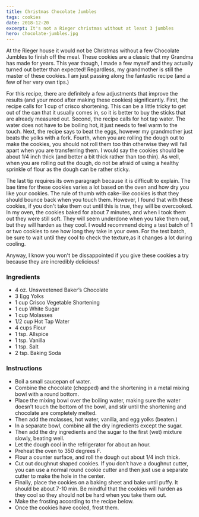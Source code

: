 ```yaml
---
title: Christmas Chocolate Jumbles
tags: cookies
date: 2018-12-20
excerpt: It's not a Rieger christmas without at least 3 jumbles
hero: chocolate-jumbles.jpg
---
```

<div>
At the Rieger house it would not be Christmas without a few Chocolate Jumbles to finish off the meal.  These cookies are a classic that my Grandma has made for years.  This year though, I made a few myself and they actually turned out better than expected! Regardless, my grandmother is still the master of these cookies. I am just passing along the fantastic recipe (and a few of her very own tips.) 

For this recipe, there are definitely a few adjustments that improve the results (and your mood after making these cookies) significantly.  First, the recipe calls for 1 cup of crisco shortening.  This can be a little tricky to get out of the can that it usually comes in, so it is better to buy the sticks that are already measured out.  Second, the recipe calls for hot tap water. The water does not have to be boiling hot, it just needs to feel warm to the touch.  Next, the recipe says to beat the eggs, however my grandmother just beats the yolks with a fork. Fourth, when you are rolling the dough out to make the cookies, you should not roll them too thin otherwise they will fall apart when you are transferring them.  I would say the cookies should be about 1/4 inch thick (and better a bit thick rather than too thin). As well, when you are rolling out the dough, do not be afraid of using a healthy sprinkle of flour as the dough can be rather sticky.

The last tip requires its own paragraph because it is difficult to explain. The bae time for these cookies varies a lot based on the oven and how dry you like your cookies.  The rule of thumb with cake-like cookies is that they should bounce back when you touch them. However, I found that with these cookies, if you don't take them out until this is true, they will be overcooked.  In my oven, the cookies baked for about 7 minutes, and when I took them out they were still soft.  They will seem underdone when you take them out, but they will harden as they cool. I would recommend doing a test batch of 1 or two cookies to see how long they take in your oven. For the test batch, be sure to wait until they cool to check the texture,as it changes a lot during cooling.

Anyway, I know you won't be dissappointed if you give these cookies a try because they are incredibly delicious!
</div>
<div class="list-row">
    <div class="list-column-1">
       <div class="list-card ingredients">
        <h3>Ingredients</h3>
          <ul>
            <li>4 oz. Unsweetened Baker’s Chocolate</li>
            <li>3 Egg Yolks</li>
            <li>1 cup Crisco Vegetable Shortening</li>
            <li>1 cup White Sugar</li>
            <li>1 cup Molasses</li>
            <li>1/2 cup Hot Tap Water</li>
            <li>4 cups Flour</li>
            <li>1 tsp. Allspice</li>
            <li>1 tsp. Vanilla</li>
            <li>1 tsp. Salt</li>
            <li>2 tsp. Baking Soda</li>
          </ul>
        </div>
    </div>
    <div class="list-column-2">
       <div class="list-card instructions">
        <h3>Instructions</h3>
          <ul>
          <li>Boil a small saucepan of water.</li>
          <li>Combine the chocolate (chopped) and the shortening in a metal mixing bowl with a round bottom.</li>
          <li>Place the mixing bowl over the boiling water, making sure the water doesn’t touch the bottom of the bowl, and stir until the shortening and chocolate are completely melted.</li>
          <li>Then add the molasses, hot water, vanilla, and egg yolks (beaten.)</li>
          <li>In a separate bowl, combine all the dry ingredients except the sugar.</li>
          <li>Then add the dry ingredients and the sugar to the first (wet) mixture slowly, beating well.</li>
          <li>Let the dough cool in the refrigerator for about an hour.</li>
          <li>Preheat the oven to 350 degrees F.</li>
          <li>Flour a counter surface, and roll the dough out about 1/4 inch thick.</li>
          <li>Cut out doughnut shaped cookies. If you don’t have a doughnut cutter, you can use a normal round cookie cutter and then just use a separate cutter to make the hole in the center.</li>
          <li>Finally, place the cookies on a baking sheet and bake until puffy.  It should be about 7-10 min.  Be mindful that the cookies will harden as they cool so they should not be hard when you take them out.</li>
          <li>Make the frosting according to the recipe below.</li>
          <li>Once the cookies have cooled, frost them.</li>
        </ul>
       </div>
    </div>
</div>
